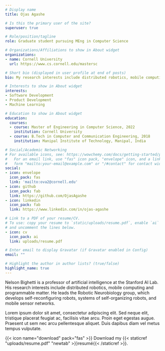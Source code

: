 ```yaml
---
# Display name
title: Ojas Agashe

# Is this the primary user of the site?
superuser: true

# Role/position/tagline
role: Graduate student pursuing MEng in Computer Science

# Organizations/Affiliations to show in About widget
organizations:
- name: Cornell University
  url: https://www.cs.cornell.edu/mastersc

# Short bio (displayed in user profile at end of posts)
bio: My research interests include distributed robotics, mobile computing and programmable matter.

# Interests to show in About widget
interests:
- Software Development
- Product Development
- Machine Learning

# Education to show in About widget
education:
  courses:
  - course: Master of Engineering in Computer Science, 2022
    institution: Cornell University
  - course: B.Tech in Computer and Communication Engineering, 2018
    institution: Manipal Institute of Technology, Manipal, India

# Social/Academic Networking
# For available icons, see: https://wowchemy.com/docs/getting-started/page-builder/#icons
#   For an email link, use "fas" icon pack, "envelope" icon, and a link in the
#   form "mailto:your-email@example.com" or "/#contact" for contact widget.
social:
- icon: envelope
  icon_pack: fas
  link: 'mailto:ova2@cornell.edu'
- icon: github
  icon_pack: fab
  link: https://github.com/OjasAgashe
- icon: linkedin
  icon_pack: fab
  link: https://www.linkedin.com/in/ojas-agashe

# Link to a PDF of your resume/CV.
# To use: copy your resume to `static/uploads/resume.pdf`, enable `ai` icons in `params.toml`, 
# and uncomment the lines below.
- icon: cv
  icon_pack: ai
  link: uploads/resume.pdf

# Enter email to display Gravatar (if Gravatar enabled in Config)
email: ""

# Highlight the author in author lists? (true/false)
highlight_name: true
---
```


Nelson Bighetti is a professor of artificial intelligence at the Stanford AI Lab. His research interests include distributed robotics, mobile computing and programmable matter. He leads the Robotic Neurobiology group, which develops self-reconfiguring robots, systems of self-organizing robots, and mobile sensor networks.

Lorem ipsum dolor sit amet, consectetur adipiscing elit. Sed neque elit, tristique placerat feugiat ac, facilisis vitae arcu. Proin eget egestas augue. Praesent ut sem nec arcu pellentesque aliquet. Duis dapibus diam vel metus tempus vulputate.

{{< icon name="download" pack="fas" >}} Download my {{< staticref "uploads/resume.pdf" "newtab" >}}resumé{{< /staticref >}}.
